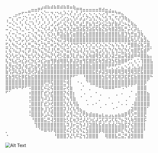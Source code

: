 ⠀⠀⠀⠀⠀⠀⠀⠀⣀⣀⣤⡴⠾⠷⠾⠷⠿⠾⠷⠿⠶⢷⣤⣤⣀⣀⣀⣀⣀⣤⣠⣀⢀⠀⠀⠀⠀⠀⠀⠀⠀⠀⠀⠀⠀⠀
⠀⠀⠀⣀⡤⠖⠒⡛⣉⠩⢁⠢⡑⢂⠲⡐⠢⢆⡱⢌⡜⢠⢃⡜⡩⡉⢍⠩⡉⢍⡩⢻⠛⣛⠳⠶⣄⠀⠀⠀⠀⠀⠀⠀⠀⠀
⢀⠒⡌⢡⠒⡨⢑⠰⠠⢃⠅⢣⠘⡄⢣⠘⡡⢊⡔⣢⢌⢣⠎⡴⣡⠝⣢⢣⡙⢦⡑⣣⠹⣄⠫⡜⡹⢷⣄⠀⠀⠀⠀⠀⠀⠀
⢈⠒⢌⠢⠘⡄⠣⢌⠱⡈⠜⡠⢃⠜⣠⢋⡴⢃⢮⡑⣎⢧⡛⣴⣃⡟⣦⢳⣚⡵⣪⣕⣳⡞⣷⡼⣑⠦⣍⢷⣄⠀⠀⠀⠀⠀
⠤⢉⠢⢌⠱⣀⠣⠌⢢⠑⣌⡑⢎⠼⣠⢳⡸⣍⢶⡹⣜⣶⣻⣵⣯⣻⣵⣯⢯⣷⣝⣮⢷⣿⣽⣻⣧⡛⡬⢎⡽⣆⡀⠀⠀⠀
⢄⢃⠒⡌⠒⢤⢂⡍⢢⡙⢤⡙⡌⢮⡱⢆⠿⣽⣮⣷⢫⣶⣿⣿⣞⣷⣿⣿⣿⣿⣿⣾⣿⣿⣿⣧⣿⣹⢳⣛⣶⣹⢷⡀⠀⠀
⠌⢦⠱⣈⠝⡤⢣⠜⣢⡙⡤⡓⠼⣑⢮⡙⢮⡝⣻⢿⣿⣾⣿⣿⣿⣿⣿⣿⣿⣿⣿⣿⣿⣿⣿⣿⣿⣿⣯⢷⣣⢏⣷⣻⣄⠀
⣋⢆⠳⣌⠚⣔⢣⠛⣤⡙⡲⢩⢳⣉⠶⣩⠳⣜⡱⢎⡜⣙⢫⡙⡍⢎⡱⣉⢎⡱⢌⠦⡑⢦⠱⡌⢦⢡⢛⣿⣿⣮⢷⣩⣿⡀
⡍⢮⠱⣌⡹⢤⡋⡽⢰⣍⠳⣍⠳⣜⡸⢣⣛⢬⠳⣭⡜⢦⣣⢼⡸⢥⢣⣍⢶⣩⢎⢧⡙⣎⢳⣙⣎⡳⢎⢶⣿⣟⣯⣾⠟⠁
⢮⡱⢣⢖⡱⢦⡙⣖⢣⢎⡳⣜⡹⢦⡝⢣⢞⡣⣟⣶⡹⣇⡞⣦⡝⣮⢷⣾⢿⣳⢏⣾⡱⣽⣚⣶⣭⢿⣽⣾⠿⠾⣿⣿⣦⡄
⢧⣙⢧⣎⠵⣎⡵⢎⡳⣎⠵⣎⡵⣶⢻⡿⣾⢿⣿⢧⡿⣼⡽⣶⢻⣯⣿⣟⣯⢷⣻⣾⣽⣳⢯⣷⣿⠿⢋⡁⢆⠡⢹⣿⣿⣧
⣧⡻⣖⢮⣻⡜⢾⣩⢗⣮⢟⡼⣟⣿⣯⣿⣿⣿⢿⣻⣿⣿⣻⣽⣿⣿⣷⣿⣿⣿⣿⡟⠟⡛⢋⠍⣄⠢⣡⢘⣄⣣⣼⣿⣿⣿
⣷⢫⡽⢧⣳⡽⢧⣻⢞⡽⣾⣽⣿⣿⣿⣿⣿⣿⣿⣿⣿⣿⣿⣿⣿⣿⣿⣯⣟⡾⣽⣻⢿⡿⣿⢿⣻⢿⣻⢿⣻⣟⣯⣿⣿⣿
⣯⣷⣻⢯⣗⡿⣯⣷⣯⣿⣿⣿⣿⣿⣿⣿⣿⣿⣿⣿⡟⠋⠁⠀⠘⣿⣿⣿⣿⣿⣳⣯⢿⡽⣯⢿⡽⣯⣟⣯⣷⣿⣿⣿⣿⠓
⣿⣿⣿⣿⣿⣿⣿⣿⣿⣿⣿⣿⢟⡻⢯⣿⣿⣿⣓⢾⡇⠀⠐⠠⠀⠙⢻⣿⣿⣿⣿⣿⣿⣿⣿⣿⣿⣿⣿⣿⡿⣿⣿⡿⠁⠀
⣿⣿⠿⠻⠛⠟⠋⠩⣿⣿⣿⣏⠮⣕⢯⣿⣿⣿⡭⢞⣷⠀⠀⢀⠁⠀⡀⠀⠉⠛⠻⠿⠿⠿⠛⠛⠩⠙⠁⠁⠀⣿⣿⣿⠀⠀
⠋⠁⠀⠀⠀⠀⠀⠰⣿⣿⣿⡏⣞⡱⣞⣿⣿⣿⡝⢮⣿⡆⠀⠀⠠⠀⠀⠀⠂⢀⠀⠀⠀⠀⢀⠀⠄⠀⠀⠁⢠⣿⣿⣿⣦⠀
⠀⠀⠀⠀⠀⠀⠀⢘⣿⣿⣿⢳⠼⣱⣹⣿⣿⣿⡝⢦⢻⣷⠀⠈⠀⡀⠈⠀⠀⡀⠀⠀⠂⠀⠀⠀⠀⢀⠈⠀⢰⣿⣿⣿⣿⠀
⠀⠀⠀⠀⠀⠀⠀⢈⣿⣿⣿⡏⣞⡱⢞⣿⣿⣿⡝⣎⢧⢻⣧⠀⠀⠠⠀⠄⠂⠀⠀⠄⠀⠂⠀⠁⠄⠠⠀⠠⣿⣿⣿⣿⣿⠀
⠀⠀⠀⠀⠀⠀⠀⢈⣿⣿⣿⡷⣸⢱⣫⣿⣿⣿⡽⡸⢎⢧⢻⣦⣀⠀⠀⠀⠀⠈⠀⠀⠀⠐⠈⠀⠀⠀⣠⣽⠿⣿⣿⣿⠁⠀
⠀⠀⠀⠀⠀⠀⠀⠨⣿⣿⣿⡷⣡⠧⣝⣿⣿⣿⡷⣩⢻⢬⡓⣎⢟⡷⣾⣶⣶⣤⣆⣤⣠⣄⣤⣦⣶⡿⢻⡱⣛⣿⣿⣟⠀⠀
⠀⠀⠀⠀⠀⠀⠀⠀⠘⣿⣿⣿⣥⣛⢼⣻⣿⣿⣗⡣⣏⢶⡹⣚⡼⣜⡱⣎⡼⣩⢏⡽⣩⢏⢯⡙⡦⣝⢣⢷⣻⣿⣿⡯⠀⠀
⠀⠀⠀⠀⠀⠀⠀⠀⠀⢹⣿⣿⣿⣿⣿⣿⣿⣿⣧⠽⣸⠖⣭⢳⠼⣸⣽⣿⣷⣯⣾⣶⣷⣾⣮⣽⣷⣯⡝⢮⣿⣿⣿⡇⠀⠀
⡀⠀⠀⠀⠀⠀⠀⠀⠀⠀⠈⠛⠿⠻⠟⢿⣿⣿⣟⠮⡕⣏⢮⠳⣍⣳⣿⣿⣿⡿⢿⣿⣿⣿⣿⠿⣏⠳⣜⢯⣿⣿⣿⠃⠀⠀
⠐⠀⠀⠀⠀⠀⠀⠀⠀⠀⠀⠀⠀⠀⠀⠘⣿⣿⣿⡹⣜⢣⠯⣝⢲⣹⣿⣿⣿⠀⠀⢿⣿⣿⣧⣛⣬⡛⣼⣻⣿⣿⣿⠀⠀⠀





![Alt Text](https://tenor.com/de/view/discord-mod-discord-gif-19296665)
